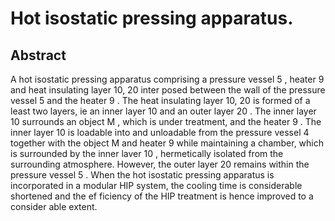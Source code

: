 # Hot isostatic pressing apparatus.

## Abstract
A hot isostatic pressing apparatus comprising a pressure vessel 5 , heater 9 and heat insulating layer 10, 20 inter posed between the wall of the pressure vessel 5 and the heater 9 . The heat insulating layer 10, 20 is formed of a least two layers, ie an inner layer 10 and an outer layer 20 . The inner layer 10 surrounds an object M , which is under treatment, and the heater 9 . The inner layer 10 is loadable into and unloadable from the pressure vessel 4 together with the object M and heater 9 while maintaining a chamber, which is surrounded by the inner laver 10 , hermetically isolated from the surrounding atmosphere. However, the outer layer 20 remains within the pressure vessel 5 . When the hot isostatic pressing apparatus is incorporated in a modular HIP system, the cooling time is considerable shortened and the ef ficiency of the HIP treatment is hence improved to a consider able extent.